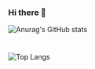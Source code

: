 ### Hi there 👋

![Anurag's GitHub stats](https://github-readme-stats.vercel.app/api?username=parkgunwook1&show_icons=true&theme=tokyonight)

#

![Top Langs](https://github-readme-stats.vercel.app/api/top-langs/?username=parkgunwook1&layout=compact&theme=tokyonight)


<!--
**parkgunwook1/parkgunwook1** is a ✨ _special_ ✨ repository because its `README.md` (this file) appears on your GitHub profile.

Here are some ideas to get you started:

- 🔭 I’m currently working on ...
- 🌱 I’m currently learning ...
- 👯 I’m looking to collaborate on ...
- 🤔 I’m looking for help with ...
- 💬 Ask me about ...
- 📫 How to reach me: ...
- 😄 Pronouns: ...
- ⚡ Fun fact: ...
-->

